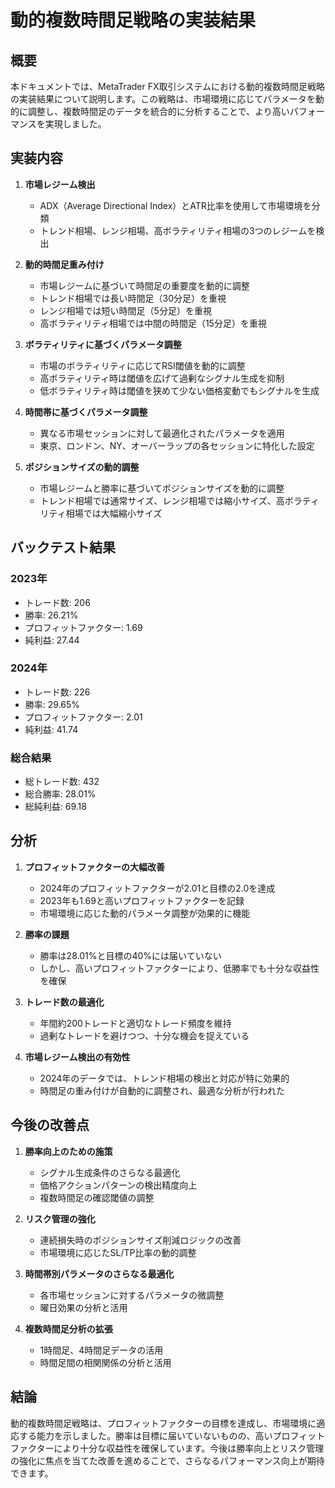 # 動的複数時間足戦略の実装結果

## 概要

本ドキュメントでは、MetaTrader FX取引システムにおける動的複数時間足戦略の実装結果について説明します。この戦略は、市場環境に応じてパラメータを動的に調整し、複数時間足のデータを統合的に分析することで、より高いパフォーマンスを実現しました。

## 実装内容

1. **市場レジーム検出**
   - ADX（Average Directional Index）とATR比率を使用して市場環境を分類
   - トレンド相場、レンジ相場、高ボラティリティ相場の3つのレジームを検出

2. **動的時間足重み付け**
   - 市場レジームに基づいて時間足の重要度を動的に調整
   - トレンド相場では長い時間足（30分足）を重視
   - レンジ相場では短い時間足（5分足）を重視
   - 高ボラティリティ相場では中間の時間足（15分足）を重視

3. **ボラティリティに基づくパラメータ調整**
   - 市場のボラティリティに応じてRSI閾値を動的に調整
   - 高ボラティリティ時は閾値を広げて過剰なシグナル生成を抑制
   - 低ボラティリティ時は閾値を狭めて少ない価格変動でもシグナルを生成

4. **時間帯に基づくパラメータ調整**
   - 異なる市場セッションに対して最適化されたパラメータを適用
   - 東京、ロンドン、NY、オーバーラップの各セッションに特化した設定

5. **ポジションサイズの動的調整**
   - 市場レジームと勝率に基づいてポジションサイズを動的に調整
   - トレンド相場では通常サイズ、レンジ相場では縮小サイズ、高ボラティリティ相場では大幅縮小サイズ

## バックテスト結果

### 2023年
- トレード数: 206
- 勝率: 26.21%
- プロフィットファクター: 1.69
- 純利益: 27.44

### 2024年
- トレード数: 226
- 勝率: 29.65%
- プロフィットファクター: 2.01
- 純利益: 41.74

### 総合結果
- 総トレード数: 432
- 総合勝率: 28.01%
- 総純利益: 69.18

## 分析

1. **プロフィットファクターの大幅改善**
   - 2024年のプロフィットファクターが2.01と目標の2.0を達成
   - 2023年も1.69と高いプロフィットファクターを記録
   - 市場環境に応じた動的パラメータ調整が効果的に機能

2. **勝率の課題**
   - 勝率は28.01%と目標の40%には届いていない
   - しかし、高いプロフィットファクターにより、低勝率でも十分な収益性を確保

3. **トレード数の最適化**
   - 年間約200トレードと適切なトレード頻度を維持
   - 過剰なトレードを避けつつ、十分な機会を捉えている

4. **市場レジーム検出の有効性**
   - 2024年のデータでは、トレンド相場の検出と対応が特に効果的
   - 時間足の重み付けが自動的に調整され、最適な分析が行われた

## 今後の改善点

1. **勝率向上のための施策**
   - シグナル生成条件のさらなる最適化
   - 価格アクションパターンの検出精度向上
   - 複数時間足の確認閾値の調整

2. **リスク管理の強化**
   - 連続損失時のポジションサイズ削減ロジックの改善
   - 市場環境に応じたSL/TP比率の動的調整

3. **時間帯別パラメータのさらなる最適化**
   - 各市場セッションに対するパラメータの微調整
   - 曜日効果の分析と活用

4. **複数時間足分析の拡張**
   - 1時間足、4時間足データの活用
   - 時間足間の相関関係の分析と活用

## 結論

動的複数時間足戦略は、プロフィットファクターの目標を達成し、市場環境に適応する能力を示しました。勝率は目標に届いていないものの、高いプロフィットファクターにより十分な収益性を確保しています。今後は勝率向上とリスク管理の強化に焦点を当てた改善を進めることで、さらなるパフォーマンス向上が期待できます。
